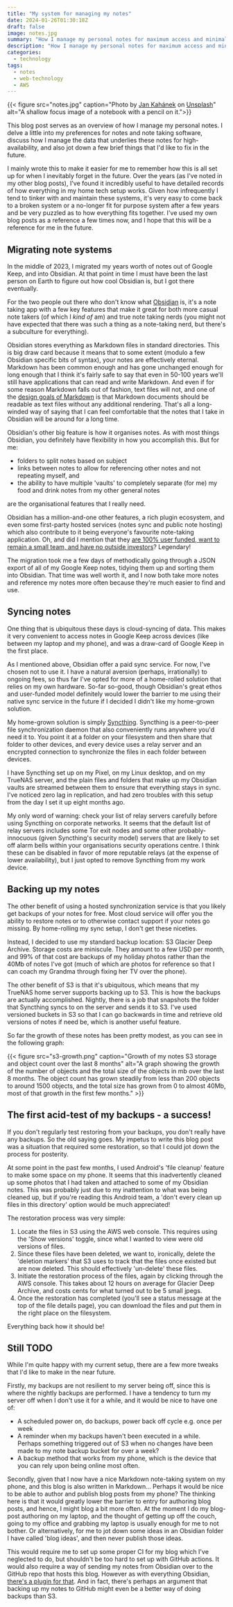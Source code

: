 ```yaml
---
title: "My system for managing my notes"
date: 2024-01-26T01:30:18Z
draft: false
image: notes.jpg
summary: "How I manage my personal notes for maximum access and minimal data loss"
description: "How I manage my personal notes for maximum access and minimal data loss"
categories:
  - technology
tags:
  - notes
  - web-technology
  - AWS
---
```


{{< figure src="notes.jpg" caption="Photo by [Jan Kahánek](https://unsplash.com/@runfilm) on [Unsplash](https://unsplash.com)" alt="A shallow focus image of a notebook with a pencil on it.">}}

This blog post serves as an overview of how I manage my personal notes.
I delve a little into my preferences for notes and note taking software,
discuss how I manage the data that underlies these notes for high-availability,
and also jot down a few brief things that I'd like to fix in the future.

I mainly wrote this to make it easier for me to remember how this is all set up
for when I inevitably forget in the future.
Over the years (as I've noted in my other blog posts), I've found it incredibly
useful to have detailed records of how everything in my home tech setup works.
Given how infrequently I tend to tinker with and maintain these systems, it's very easy
to come back to a broken system or a no-longer fit for purpose system after a few years
and be very puzzled as to how everything fits together.
I've used my own blog posts as a reference a few times now, and I hope that this
will be a reference for me in the future.

## Migrating note systems

In the middle of 2023, I migrated my years worth of notes out of Google Keep, and into Obsidian.
At that point in time I must have been the last person on Earth to figure out how cool
Obsidian is, but I got there eventually.

For the two people out there who don't know what [Obsidian](https://obsidian.md) is,
it's a note taking app with a few key features that make it great for both more casual
note takers (of which I _kind of_ am) and true note taking nerds (you might not have
expected that there was such a thing as a note-taking nerd, but there's a subculture
for everything).

Obsidian stores everything as Markdown files in standard directories.
This is big draw card because it means that to some extent (modulo a few Obsidian specific
bits of syntax), your notes are effectively eternal.
Markdown has been common enough and has gone unchanged enough for long enough that
I think it's fairly safe to say that even in 50-100 years we'll still have applications
that can read and write Markdown.
And even if for some reason Markdown falls out of fashion, text files will not,
and one of the [design goals of Markdown](https://daringfireball.net/projects/markdown/)
is that Markdown documents should be readable as text files without any additional rendering.
That's all a long-winded way of saying that I can feel comfortable that the notes that I
take in Obsidian will be around for a long time.

Obsidian's other big feature is how it organises notes.
As with most things Obsidian, you definitely have flexibility in how you accomplish this.
But for me:

* folders to split notes based on subject
* links between notes to allow for referencing other notes and not repeating myself, and
* the ability to have multiple 'vaults' to completely separate (for me) my food and drink notes
  from my other general notes

are the organisational features that I really need.

Obsidian has a million-and-one other features, a rich plugin ecosystem, and even some first-party
hosted services (notes sync and public note hosting) which also contribute to it being
everyone's favourite note-taking application.
Oh, and did I mention that they [are 100% user funded, want to remain a small team, and have no outside investors](https://obsidian.md/about)?
Legendary!

The migration took me a few days of methodically going through a JSON export of
all of my Google Keep notes, tidying them up and sorting them into Obsidian.
That time was well worth it, and I now both take more notes and reference my notes more
often because they're much easier to find and use.

## Syncing notes

One thing that is ubiquitous these days is cloud-syncing of data.
This makes it very convenient to access notes in Google Keep across devices
(like between my laptop and my phone), and was a draw-card of Google Keep in the
first place.

As I mentioned above, Obsidian offer a paid sync service.
For now, I've chosen not to use it.
I have a natural aversion (perhaps, irrationally) to ongoing fees, so thus far I've
opted for more of a home-rolled solution that relies on my own hardware.
So-far so-good, though Obsidian's great ethos and user-funded model definitely
would lower the barrier to me using their native sync service in the future if
I decided I didn't like my home-grown solution.

My home-grown solution is simply [Syncthing](https://syncthing.net/).
Syncthing is a peer-to-peer file synchronization daemon that also conveniently
runs anywhere you'd need it to.
You point it at a folder on your filesystem and then share that folder to other
devices, and every device uses a relay server and an encrypted connection to
synchronize the files in each folder between devices.

I have Syncthing set up on my Pixel, on my Linux desktop, and on my TrueNAS server,
and the plain files and folders that make up my Obsidian vaults are streamed between
them to ensure that everything stays in sync.
I've noticed zero lag in replication, and had zero troubles with this setup from the day
I set it up eight months ago.

My only word of warning: check your list of relay servers carefully before using
Syncthing on corporate networks.
It seems that the default list of relay servers includes some Tor exit nodes and
some other probably-innocuous (given Syncthing's security model) servers that
are likely to set off alarm bells within your organisations security operations
centre.
I think these can be disabled in favor of more reputable relays (at the expense of
lower availability), but I just opted to remove Syncthing from my work device.

## Backing up my notes

The other benefit of using a hosted synchronization service is that you likely
get backups of your notes for free.
Most cloud service will offer you the ability to restore notes or to otherwise
contact support if your notes go missing.
By home-rolling my sync setup, I don't get these niceties.

Instead, I decided to use my standard backup location: S3 Glacier Deep Archive.
Storage costs are miniscule.
They amount to a few USD per month, and 99% of that cost are backups of my holiday
photos rather than the 40Mb of notes I've got (much of which are photos for
reference so that I can coach my Grandma through fixing her TV over the phone).

The other benefit of S3 is that it's ubiquitous, which means that my TrueNAS home
server supports backing up to S3.
This is how the backups are actually accomplished.
Nightly, there is a job that snapshots the folder that Syncthing syncs to on the
server and sends it to S3.
I've used versioned buckets in S3 so that I can go backwards in time and retrieve
old versions of notes if need be, which is another useful feature.

So far the growth of these notes has been pretty modest, as you can see in the
following graph:

{{< figure src="s3-growth.png" caption="Growth of my notes S3 storage and object count over the last 8 months" alt="A graph showing the growth of the number of objects and the total size of the objects in mb over the last 8 months. The object count has grown steadily from less than 200 objects to around 1500 objects, and the total size has grown from 0 to almost 40Mb, most of that growth in the first few months." >}}

## The first acid-test of my backups - a success!

If you don't regularly test restoring from your backups, you don't really have any backups.
So the old saying goes.
My impetus to write this blog post was a situation that required some restoration, so that I
could jot down the process for posterity.

At some point in the past few months, I used Android's 'file cleanup' feature to make some
space on my phone.
It seems that this inadvertently cleaned up some photos that I had taken and attached to some
of my Obsidian notes.
This was probably just due to my inattention to what was being cleaned up, but if you're reading
this Android team, a 'don't every clean up files in this directory' option would be much
appreciated!

The restoration process was very simple:

1. Locate the files in S3 using the AWS web console.
   This requires using the 'Show versions' toggle, since what I wanted to view
   were old versions of files.
1. Since these files have been deleted, we want to, ironically, delete the
   'deletion markers' that S3 uses to track that the files once existed but are
   now deleted.
   This should effectively 'un-delete' these files.
1. Initiate the restoration process of the files, again by clicking through the AWS
   console.
   This takes about 12 hours on average for Glacier Deep Archive, and costs cents
   for what turned out to be 5 small jpegs.
1. Once the restoration has completed (you'll see a status message at the top of the
   file details page), you can download the files and put them in the right place
   on the filesystem.

Everything back how it should be!

## Still TODO

While I'm quite happy with my current setup, there are a few more tweaks that
I'd like to make in the near future.

Firstly, my backups are not resilient to my server being off, since this is
where the nightly backups are performed.
I have a tendency to turn my server off when I don't use it for a while,
and it would be nice to have one of:

- A scheduled power on, do backups, power back off cycle e.g. once per week
- A reminder when my backups haven't been executed in a while.
  Perhaps something triggered out of S3 when no changes have been made to my
  note backup bucket for over a week?
- A backup method that works from my phone, which is the device that you can
  rely upon being online most often.

Secondly, given that I now have a nice Markdown note-taking system on my phone,
and this blog is also written in Markdown...
Perhaps it would be nice to be able to author and publish blog posts from my
phone?
The thinking here is that it would greatly lower the barrier to entry for
authoring blog posts, and hence, I might blog a bit more often.
At the moment I do my blog-post authoring on my laptop, and the thought of
getting up off the couch, going to my office and grabbing my laptop is usually
enough for me to not bother.
Or alternatively, for me to jot down some ideas in an Obsidian folder I have
called 'blog ideas', and then never publish those ideas.

This would require me to set up some proper CI for my blog which I've neglected
to do, but shouldn't be too hard to set up with GitHub actions.
It would also require a way of sending my notes from Obsidian over to the
GitHub repo that hosts this blog.
However as with everything Obsidian,
[there's a plugin for that](https://github.com/denolehov/obsidian-git).
And in fact, there's perhaps an argument that backing up my notes to GitHub
might even be a better way of doing backups than S3.
